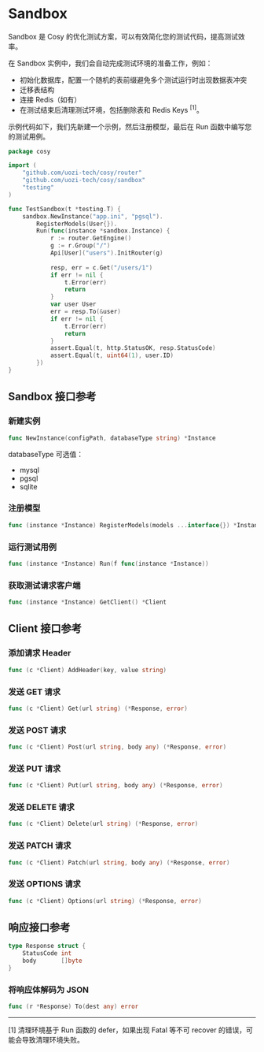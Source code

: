 # Sandbox

Sandbox 是 Cosy 的优化测试方案，可以有效简化您的测试代码，提高测试效率。

在 Sandbox 实例中，我们会自动完成测试环境的准备工作，例如：
 - 初始化数据库，配置一个随机的表前缀避免多个测试运行时出现数据表冲突
 - 迁移表结构
 - 连接 Redis（如有）
 - 在测试结束后清理测试环境，包括删除表和 Redis Keys <sup>[1]</sup>。

示例代码如下，我们先新建一个示例，然后注册模型，最后在 Run 函数中编写您的测试用例。

```go
package cosy

import (
	"github.com/uozi-tech/cosy/router"
	"github.com/uozi-tech/cosy/sandbox"
	"testing"
)

func TestSandbox(t *testing.T) {
	sandbox.NewInstance("app.ini", "pgsql").
		RegisterModels(User{}).
		Run(func(instance *sandbox.Instance) {
			r := router.GetEngine()
			g := r.Group("/")
			Api[User]("users").InitRouter(g)
			
            resp, err = c.Get("/users/1")
            if err != nil {
                t.Error(err)
                return
            }
			var user User
			err = resp.To(&user)
            if err != nil {
                t.Error(err)
                return
            }
            assert.Equal(t, http.StatusOK, resp.StatusCode)
		    assert.Equal(t, uint64(1), user.ID)
		})
}
```

## Sandbox 接口参考

### 新建实例
```go
func NewInstance(configPath, databaseType string) *Instance
```
databaseType 可选值：
  * mysql
  * pgsql
  * sqlite

### 注册模型
```go
func (instance *Instance) RegisterModels(models ...interface{}) *Instance
```

### 运行测试用例
```go
func (instance *Instance) Run(f func(instance *Instance))
```

### 获取测试请求客户端
```go
func (instance *Instance) GetClient() *Client
```

## Client 接口参考
### 添加请求 Header
```go
func (c *Client) AddHeader(key, value string)
```

### 发送 GET 请求
```go
func (c *Client) Get(url string) (*Response, error)
```

### 发送 POST 请求
```go
func (c *Client) Post(url string, body any) (*Response, error)
```

### 发送 PUT 请求
```go
func (c *Client) Put(url string, body any) (*Response, error)
```

### 发送 DELETE 请求
```go
func (c *Client) Delete(url string) (*Response, error)
```

### 发送 PATCH 请求
```go
func (c *Client) Patch(url string, body any) (*Response, error)
```

### 发送 OPTIONS 请求
```go
func (c *Client) Options(url string) (*Response, error)
```

## 响应接口参考
```go
type Response struct {
	StatusCode int
	body       []byte
}
```

### 将响应体解码为 JSON
```go
func (r *Response) To(dest any) error
```




***
[1] 清理环境基于 Run 函数的 defer，如果出现 Fatal 等不可 recover 的错误，可能会导致清理环境失败。